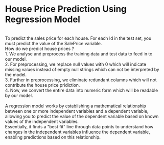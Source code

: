 # House Price Prediction Using Regression Model
<br>
To predict the sales price for each house. For each Id in the test set, you must predict the value of the SalePrice variable.
<br>
How do we predict house prices ?
<br>
1. We analyse and preprocess the training data and test data to feed in to our model. <br>
2. For preprocessing, we replace null values with 0 which will indicate missing values instead of empty null strings which can not be interpreted by the model.<br>
3. Further in preprocessing, we eliminate redundant columns which will not contribute the house price pridiction.<br>
4. Now, we convert the entire data into numeric form which will be readable by our model.<br>
<br>
A regression model works by establishing a mathematical relationship between one or more independent variables and a dependent variable,<br>
allowing you to predict the value of the dependent variable based on known values of the independent variables. <br>
Essentially, it finds a "best fit" line through data points to understand how changes in the independent variables influence the dependent variable, enabling predictions based on this relationship.

